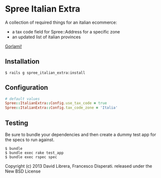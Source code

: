 Spree Italian Extra
=================

A collection of required things for an italian ecommerce:

* a tax code field for Spree::Address for a specific zone
* an updated list of italian provinces

[Gorlami!](http://www.youtube.com/watch?v=krtnt191Drg)

Installation
------------
    $ rails g spree_italian_extra:install

Configuration
-------------

```ruby
# default values
Spree::ItalianExtra::Config.use_tax_code = true
Spree::ItalianExtra::Config.tax_code_zone = 'Italia'
```

Testing
-------

Be sure to bundle your dependencies and then create a dummy test app for the specs to run against.

    $ bundle
    $ bundle exec rake test_app
    $ bundle exec rspec spec

Copyright (c) 2013 David Librera, Francesco Disperati. released under the New BSD License
